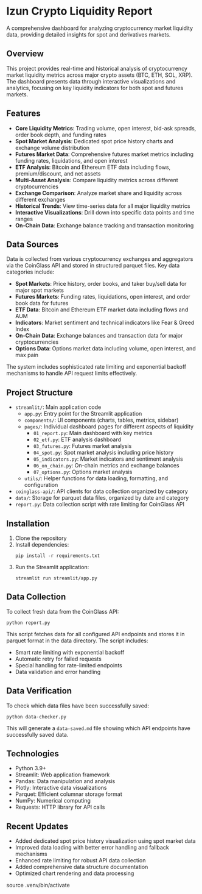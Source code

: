 # Izun Crypto Liquidity Report

A comprehensive dashboard for analyzing cryptocurrency market liquidity data, providing detailed insights for spot and derivatives markets.

## Overview

This project provides real-time and historical analysis of cryptocurrency market liquidity metrics across major crypto assets (BTC, ETH, SOL, XRP). The dashboard presents data through interactive visualizations and analytics, focusing on key liquidity indicators for both spot and futures markets.

## Features

- **Core Liquidity Metrics**: Trading volume, open interest, bid-ask spreads, order book depth, and funding rates
- **Spot Market Analysis**: Dedicated spot price history charts and exchange volume distribution
- **Futures Market Data**: Comprehensive futures market metrics including funding rates, liquidations, and open interest
- **ETF Analysis**: Bitcoin and Ethereum ETF data including flows, premium/discount, and net assets
- **Multi-Asset Analysis**: Compare liquidity metrics across different cryptocurrencies
- **Exchange Comparison**: Analyze market share and liquidity across different exchanges
- **Historical Trends**: View time-series data for all major liquidity metrics
- **Interactive Visualizations**: Drill down into specific data points and time ranges
- **On-Chain Data**: Exchange balance tracking and transaction monitoring

## Data Sources

Data is collected from various cryptocurrency exchanges and aggregators via the CoinGlass API and stored in structured parquet files. Key data categories include:

- **Spot Markets**: Price history, order books, and taker buy/sell data for major spot markets
- **Futures Markets**: Funding rates, liquidations, open interest, and order book data for futures
- **ETF Data**: Bitcoin and Ethereum ETF market data including flows and AUM
- **Indicators**: Market sentiment and technical indicators like Fear & Greed Index
- **On-Chain Data**: Exchange balances and transaction data for major cryptocurrencies
- **Options Data**: Options market data including volume, open interest, and max pain

The system includes sophisticated rate limiting and exponential backoff mechanisms to handle API request limits effectively.

## Project Structure

- `streamlit/`: Main application code
  - `app.py`: Entry point for the Streamlit application
  - `components/`: UI components (charts, tables, metrics, sidebar)
  - `pages/`: Individual dashboard pages for different aspects of liquidity
    - `01_report.py`: Main dashboard with key metrics
    - `02_etf.py`: ETF analysis dashboard
    - `03_futures.py`: Futures market analysis
    - `04_spot.py`: Spot market analysis including price history
    - `05_indicators.py`: Market indicators and sentiment analysis
    - `06_on_chain.py`: On-chain metrics and exchange balances
    - `07_options.py`: Options market analysis
  - `utils/`: Helper functions for data loading, formatting, and configuration
- `coinglass-api/`: API clients for data collection organized by category
- `data/`: Storage for parquet data files, organized by date and category
- `report.py`: Data collection script with rate limiting for CoinGlass API

## Installation

1. Clone the repository
2. Install dependencies:
   ```
   pip install -r requirements.txt
   ```
3. Run the Streamlit application:
   ```
   streamlit run streamlit/app.py
   ```

## Data Collection

To collect fresh data from the CoinGlass API:

```
python report.py
```

This script fetches data for all configured API endpoints and stores it in parquet format in the data directory. The script includes:

- Smart rate limiting with exponential backoff
- Automatic retry for failed requests
- Special handling for rate-limited endpoints
- Data validation and error handling

## Data Verification

To check which data files have been successfully saved:

```
python data-checker.py
```

This will generate a `data-saved.md` file showing which API endpoints have successfully saved data.

## Technologies

- Python 3.9+
- Streamlit: Web application framework
- Pandas: Data manipulation and analysis
- Plotly: Interactive data visualizations
- Parquet: Efficient columnar storage format
- NumPy: Numerical computing
- Requests: HTTP library for API calls

## Recent Updates

- Added dedicated spot price history visualization using spot market data
- Improved data loading with better error handling and fallback mechanisms
- Enhanced rate limiting for robust API data collection
- Added comprehensive data structure documentation
- Optimized chart rendering and data processing


source .venv/bin/activate